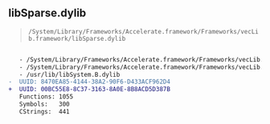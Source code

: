 ## libSparse.dylib

> `/System/Library/Frameworks/Accelerate.framework/Frameworks/vecLib.framework/libSparse.dylib`

```diff

   - /System/Library/Frameworks/Accelerate.framework/Frameworks/vecLib.framework/libLAPACK.dylib
   - /System/Library/Frameworks/Accelerate.framework/Frameworks/vecLib.framework/libSparseBLAS.dylib
   - /usr/lib/libSystem.B.dylib
-  UUID: 8470EA85-4144-38A2-90F6-D433ACF962D4
+  UUID: 00BC55E8-8C37-3163-8A0E-8B8ACD5D387B
   Functions: 1055
   Symbols:   300
   CStrings:  441

```
